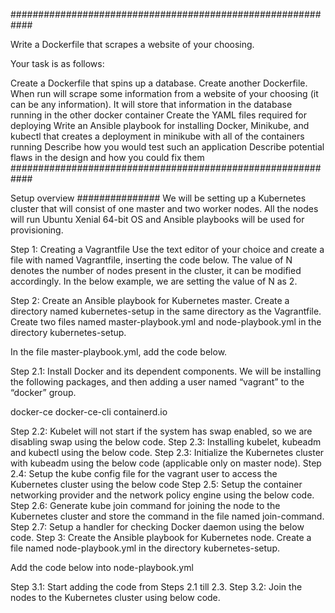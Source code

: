 ############################################################

Write a Dockerfile that scrapes a website of your choosing.


Your task is as follows:


Create a Dockerfile that spins up a database.
Create another Dockerfile.
When run will scrape some information from a website of your choosing (it can be any information).
It will store that information in the database running in the other docker container
Create the YAML files required for deploying
Write an Ansible playbook for installing Docker, Minikube, and kubectl that creates a deployment in minikube with all of the containers running
Describe how you would test such an application
Describe potential flaws in the design and how you could fix them
############################################################

Setup overview
###############
We will be setting up a Kubernetes cluster that will consist of one master and two worker nodes. All the nodes will run Ubuntu Xenial 64-bit OS and Ansible playbooks will be used for provisioning.

Step 1: Creating a Vagrantfile 
Use the text editor of your choice and create a file with named Vagrantfile, inserting the code below. The value of N denotes the number of nodes present in the cluster, it can be modified accordingly. In the below example, we are setting the value of N as 2.

Step 2: Create an Ansible playbook for Kubernetes master.
Create a directory named kubernetes-setup in the same directory as the Vagrantfile. Create two files named master-playbook.yml and node-playbook.yml in the directory kubernetes-setup.

In the file master-playbook.yml, add the code below.

Step 2.1: Install Docker and its dependent components.
We will be installing the following packages, and then adding a user named “vagrant” to the “docker” group.

docker-ce
docker-ce-cli
containerd.io

Step 2.2: Kubelet will not start if the system has swap enabled, so we are disabling swap using the below code. 
Step 2.3: Installing kubelet, kubeadm and kubectl using the below code.
Step 2.3: Initialize the Kubernetes cluster with kubeadm using the below code (applicable only on master node).
Step 2.4: Setup the kube config file for the vagrant user to access the Kubernetes cluster using the below code
Step 2.5: Setup the container networking provider and the network policy engine using the below code.
Step 2.6: Generate kube join command for joining the node to the Kubernetes cluster and store the command in the file named join-command.
Step 2.7: Setup a handler for checking Docker daemon using the below code.
Step 3: Create the Ansible playbook for Kubernetes node.
Create a file named node-playbook.yml in the directory kubernetes-setup.

Add the code below into node-playbook.yml

Step 3.1: Start adding the code from Steps 2.1 till 2.3.
Step 3.2: Join the nodes to the Kubernetes cluster using below code.

